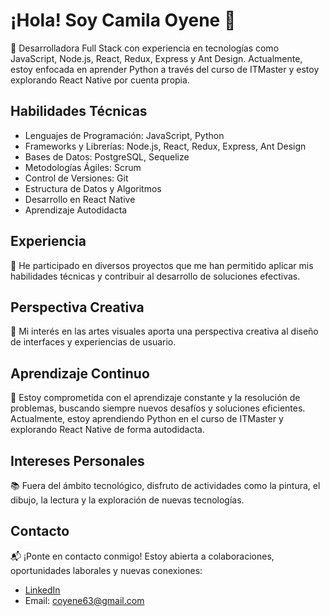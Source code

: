 # ¡Hola! Soy Camila Oyene 🌟

🚀 Desarrolladora Full Stack con experiencia en tecnologías como JavaScript, Node.js, React, Redux, Express y Ant Design. Actualmente, estoy enfocada en aprender Python a través del curso de ITMaster y estoy explorando React Native por cuenta propia.

## Habilidades Técnicas
- Lenguajes de Programación: JavaScript, Python
- Frameworks y Librerías: Node.js, React, Redux, Express, Ant Design
- Bases de Datos: PostgreSQL, Sequelize
- Metodologías Ágiles: Scrum
- Control de Versiones: Git
- Estructura de Datos y Algoritmos
- Desarrollo en React Native
- Aprendizaje Autodidacta

## Experiencia
💼 He participado en diversos proyectos que me han permitido aplicar mis habilidades técnicas y contribuir al desarrollo de soluciones efectivas.

## Perspectiva Creativa
🎨 Mi interés en las artes visuales aporta una perspectiva creativa al diseño de interfaces y experiencias de usuario.

## Aprendizaje Continuo
🌱 Estoy comprometida con el aprendizaje constante y la resolución de problemas, buscando siempre nuevos desafíos y soluciones eficientes. Actualmente, estoy aprendiendo Python en el curso de ITMaster y explorando React Native de forma autodidacta.

## Intereses Personales
📚 Fuera del ámbito tecnológico, disfruto de actividades como la pintura, el dibujo, la lectura y la exploración de nuevas tecnologías.

## Contacto
📬 ¡Ponte en contacto conmigo! Estoy abierta a colaboraciones, oportunidades laborales y nuevas conexiones:
- [LinkedIn](https://www.linkedin.com/in/camila-oyene-129505175/)
- Email: [coyene63@gmail.com](mailto:coyene63@gmail.com)
<!--
**CamilaOyene/CamilaOyene** is a ✨ _special_ ✨ repository because its `README.md` (this file) appears on your GitHub profile.

Here are some ideas to get you started:

- 🔭 I’m currently working on ...
- 🌱 I’m currently learning ...
- 👯 I’m looking to collaborate on ...
- 🤔 I’m looking for help with ...
- 💬 Ask me about ...
- 📫 How to reach me: ...
- 😄 Pronouns: ...
- ⚡ Fun fact: ...
-->
